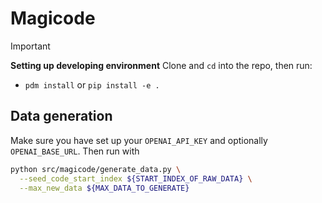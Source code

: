 # Magicode

> [!IMPORTANT]
>
> **Setting up developing environment**
> Clone and `cd` into the repo, then run:
> - `pdm install` or `pip install -e .`

## Data generation

Make sure you have set up your `OPENAI_API_KEY` and optionally `OPENAI_BASE_URL`. Then run with

```bash
python src/magicode/generate_data.py \
  --seed_code_start_index ${START_INDEX_OF_RAW_DATA} \
  --max_new_data ${MAX_DATA_TO_GENERATE}
```
